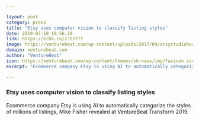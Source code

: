 ```yaml
---

layout: post
category: press
title: "Etsy uses computer vision to classify listing styles"
date: 2019-07-10 19:56:29
link: https://vrhk.co/2JtzYTT
image: https://venturebeat.com/wp-content/uploads/2017/04/etsystudioheader.jpg?w=1200&strip=all
domain: venturebeat.com
author: "VentureBeat"
icon: https://venturebeat.com/wp-content/themes/vb-news/img/favicon.ico
excerpt: "Ecommerce company Etsy is using AI to automatically categorize the styles of millions of listings, Mike Fisher revealed at VentureBeat Transform 2019."

---
```


### Etsy uses computer vision to classify listing styles

Ecommerce company Etsy is using AI to automatically categorize the styles of millions of listings, Mike Fisher revealed at VentureBeat Transform 2019.